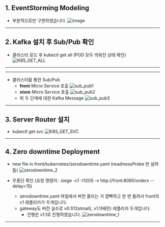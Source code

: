 **1. EventStorming Modeling**
---
- 부분적으로만 구현하였습니다.
![image](https://github.com/Old-Temple/assignment_fooddelivery/assets/78444302/da762dea-853c-424e-a615-060220900785)
---

**2. Kafka 설치 후 Sub/Pub 확인**
---
- 클러스터 로드 후 kubectl get all (POD 모두 띄워진 상태 확인)
![K8S_GET_ALL](https://github.com/Old-Temple/assignment_fooddelivery/assets/78444302/4b5478bc-4da1-4222-836c-03a32e274582)
---

---
- 클러스터를 통한 Sub/Pub
  - **front** Micro Service 호출
![sub_pub1](https://github.com/Old-Temple/assignment_fooddelivery/assets/78444302/8e51f85a-6c97-44f5-8ce2-cd2b4113c5dc)
  - **store** Micro Service 호출
![sub_pub2](https://github.com/Old-Temple/assignment_fooddelivery/assets/78444302/7af8911a-8d02-4dab-a4ee-52f30503f312)
  - 위 두 단계에 대한 Kafka Message
![sub_pub3](https://github.com/Old-Temple/assignment_fooddelivery/assets/78444302/22d7f303-58d0-48bd-88eb-b8042ec51912)
---

**3. Server Router 설치**
---
- kubectl get svc
![K8S_GET_SVC](https://github.com/Old-Temple/assignment_fooddelivery/assets/78444302/7fc279f6-1789-4b37-8705-2efef3136f73)
---

**4. Zero downtime Deployment**
---
- new file in front/kubernetes/zerodowntime.yaml (readinessProbe 만 살려둠)
![zerodowntime_2](https://github.com/Old-Temple/assignment_fooddelivery/assets/78444302/98d1f7b5-6c23-4a0a-b0d7-8d2d37de92f8)

- 무중단 확인 (요청 명령어 : siege -c1 -t120S -v http://front:8080/orders --delay=1S)
  - zerodowntime.yaml 파일에서 버전 올리는 거 깜빡하고 한 번 돌려서 front의 v1 레플리카가 두개입니다.
  - gateway도 버전 실수로 v0.1(12stmall), v1.1(배민) 레플리카 두개입니다.
    - 진행은 v1.1로 진행하였습니다.
![zerodowntime_1](https://github.com/Old-Temple/assignment_fooddelivery/assets/78444302/d05168a8-5bc4-4d91-83d4-24f520fc52a3)
---
